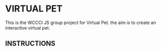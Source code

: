 # VIRTUAL PET
This is the WCCCI JS group project for Virtual Pet. the aim is to create an interactive virtual pet.

## INSTRUCTIONS
